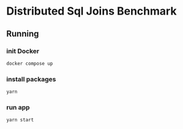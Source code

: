 # Distributed Sql Joins Benchmark

## Running
### init Docker
```bash
docker compose up
```
### install packages
```bash
yarn
```
### run app
```bash
yarn start
```
